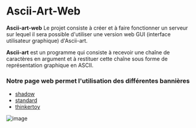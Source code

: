# Ascii-Art-Web

**Ascii-art-web** Le projet consiste à créer et à faire fonctionner un serveur sur lequel il sera possible d'utiliser une version web GUI (interface utilisateur graphique) d'Ascii-art.

**Ascii-art** est un programme qui consiste à recevoir une chaîne de caractères en argument et à restituer cette chaîne sous forme de représentation graphique en ASCII.

### **Notre page web permet l'utilisation des différentes bannières**
+ [shadow](https://learn.zone01dakar.sn/git/root/public/src/branch/master/subjects/ascii-art/shadow.txt)
+ [standard](https://learn.zone01dakar.sn/git/root/public/src/branch/master/subjects/ascii-art/standard.txt)
+ [thinkertoy](https://learn.zone01dakar.sn/git/root/public/src/branch/master/subjects/ascii-art/thinkertoy.txt)

![image](https://highload.today/wp-content/uploads/2021/12/golang.jpeg)
